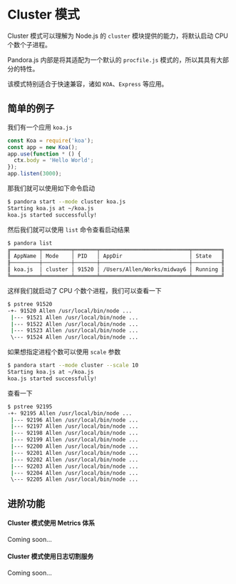 # Cluster 模式

Cluster 模式可以理解为 Node.js 的 `cluster` 模块提供的能力，将默认启动 CPU 个数个子进程。

Pandora.js 内部是将其适配为一个默认的 `procfile.js` 模式的，所以其具有大部分的特性。

该模式特别适合于快速兼容，诸如 `KOA`、`Express` 等应用。

## 简单的例子

我们有一个应用 `koa.js`

```javascript
const Koa = require('koa');
const app = new Koa();
app.use(function * () {
  ctx.body = 'Hello World';
});
app.listen(3000);
```

那我们就可以使用如下命令启动


```bash
$ pandora start --mode cluster koa.js 
Starting koa.js at ~/koa.js
koa.js started successfully!
```

然后我们就可以使用 `list` 命令查看启动结果

```bash
$ pandora list                       
╔═════════╤═════════╤═══════╤════════════════════════════╤═════════╗
║ AppName │ Mode    │ PID   │ AppDir                     │ State   ║
╟─────────┼─────────┼───────┼────────────────────────────┼─────────╢
║ koa.js  │ cluster │ 91520 │ /Users/Allen/Works/midway6 │ Running ║
╚═════════╧═════════╧═══════╧════════════════════════════╧═════════╝
```

这样我们就启动了 CPU 个数个进程，我们可以查看一下

```bash
$ pstree 91520
-+- 91520 Allen /usr/local/bin/node ...
 |--- 91521 Allen /usr/local/bin/node ...
 |--- 91522 Allen /usr/local/bin/node ...
 |--- 91523 Allen /usr/local/bin/node ...
 \--- 91524 Allen /usr/local/bin/node ...
```

如果想指定进程个数可以使用 `scale` 参数

```bash
$ pandora start --mode cluster --scale 10
Starting koa.js at ~/koa.js
koa.js started successfully!
```

查看一下

```bash
$ pstree 92195
-+- 92195 Allen /usr/local/bin/node ...
 |--- 92196 Allen /usr/local/bin/node ...
 |--- 92197 Allen /usr/local/bin/node ...
 |--- 92198 Allen /usr/local/bin/node ...
 |--- 92199 Allen /usr/local/bin/node ...
 |--- 92200 Allen /usr/local/bin/node ...
 |--- 92201 Allen /usr/local/bin/node ...
 |--- 92202 Allen /usr/local/bin/node ...
 |--- 92203 Allen /usr/local/bin/node ...
 |--- 92204 Allen /usr/local/bin/node ...
 \--- 92205 Allen /usr/local/bin/node ...
```

## 进阶功能

#### Cluster 模式使用 Metrics 体系

Coming soon...

#### Cluster 模式使用日志切割服务

Coming soon...

